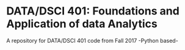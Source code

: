 # DATA/DSCI 401: Foundations and Application of data Analytics
A repository for DATA/DSCI 401 code from Fall 2017 -Python based-
